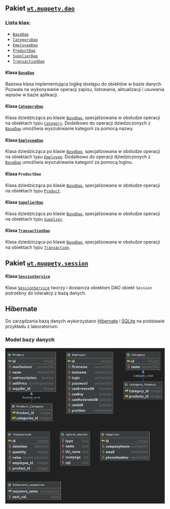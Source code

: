## Pakiet [`wt.muppety.dao`](../../src/main/java/wt/muppety/dao)

### Lista klas:

* [`BaseDao`](../../src/main/java/wt/muppety/dao/BaseDao.java)
* [`CategoryDao`](../../src/main/java/wt/muppety/dao/CategoryDao.java)
* [`EmployeeDao`](../../src/main/java/wt/muppety/dao/EmployeeDao.java)
* [`ProductDao`](../../src/main/java/wt/muppety/dao/ProductDao.java)
* [`SupplierDao`](../../src/main/java/wt/muppety/dao/SupplierDao.java)
* [`TransactionDao`](../../src/main/java/wt/muppety/dao/TransactionDao.java)

#### Klasa [`BaseDao`](../../src/main/java/wt/muppety/dao/BaseDao.java)

Bazowa klasa implementująca logikę dostępu do obiektów w bazie danych. Pozwala na wykonywanie operacji zapisu,
listowania, aktualizacji i usuwania wpisów w bazie aplikacji.

#### Klasa [`CategoryDao`](../../src/main/java/wt/muppety/dao/CategoryDao.java)

Klasa dziedzicząca po klasie [`BaseDao`](../../src/main/java/wt/muppety/dao/BaseDao.java), specjalizowana w obsłudze
operacji na obiektach typu [`Category`](../model/README.md). Dodatkowo do operacji dziedziczonych z
[`BaseDao`](../../src/main/java/wt/muppety/dao/BaseDao.java) umożliwia wyszukiwanie kategorii za pomocą nazwy.

#### Klasa [`EmployeeDao`](../../src/main/java/wt/muppety/dao/EmployeeDao.java)

Klasa dziedzicząca po klasie [`BaseDao`](../../src/main/java/wt/muppety/dao/BaseDao.java), specjalizowana w obsłudze
operacji na obiektach typu [`Employee`](../model/README.md). Dodatkowo do operacji dziedziczonych z
[`BaseDao`](../../src/main/java/wt/muppety/dao/BaseDao.java) umożliwia wyszukiwanie kategorii za pomocą loginu.

#### Klasa `ProductDao`

Klasa dziedzicząca po klasie [`BaseDao`](../../src/main/java/wt/muppety/dao/BaseDao.java), specjalizowana w obsłudze
operacji na obiektach typu [`Product`](../model/README.md).

#### Klasa [`SupplierDao`](../../src/main/java/wt/muppety/dao/SupplierDao.java)

Klasa dziedzicząca po klasie [`BaseDao`](../../src/main/java/wt/muppety/dao/BaseDao.java), specjalizowana w obsłudze
operacji na obiektach typu [`Supplier`](../model/README.md).

#### Klasa  [`TransactionDao`](../../src/main/java/wt/muppety/dao/TransactionDao.java)

Klasa dziedzicząca po klasie [`BaseDao`](../../src/main/java/wt/muppety/dao/BaseDao.java), specjalizowana w obsłudze
operacji na obiektach typu [`Transaction`](../model/README.md).

## Pakiet [`wt.muppety.session`](../../src/main/java/wt/muppety/session)

#### Klasa [`SessionService`](../../src/main/java/wt/muppety/session/SessionService.java)

Klasa [`SessionService`](../../src/main/java/wt/muppety/session/SessionService.java) tworzy i dostarcza obiektom DAO
obiekt `Session` potrzebny do interakcji z bazą danych.

## Hibernate

Do zarządzania bazą danych wykorzystano [Hibernate](https://hibernate.org) i
[SQLite](https://www.sqlite.org/index.html) na podstawie przykładu z laboratorium.

### Model bazy danych

![db_model](../pictures/db_model.png)
